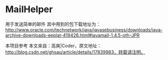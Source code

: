 # MailHelper
用于发送简单的邮件
其中用到的包下载地址为：
http://www.oracle.com/technetwork/java/javasebusiness/downloads/java-archive-downloads-eeplat-419426.html#javamail-1.4.5-oth-JPR

本项目参考
本文来自：高爽|Coder，原文地址：http://blog.csdn.net/ghsau/article/details/17839983，转载请注明。
